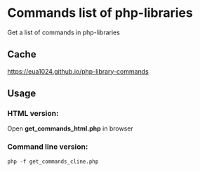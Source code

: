 # Commands list of php-libraries
Get a list of commands in php-libraries

## Cache
https://eua1024.github.io/php-library-commands

## Usage
### HTML version:
Open **get_commands_html.php** in browser

### Command line version:
```php -f get_commands_cline.php```